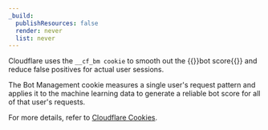 ```yaml
---
_build:
  publishResources: false
  render: never
  list: never
---
```


Cloudflare uses the `__cf_bm cookie` to smooth out the {{<glossary-tooltip term_id="bot score">}}bot score{{</glossary-tooltip>}} and reduce false positives for actual user sessions.

The Bot Management cookie measures a single user's request pattern and applies it to the machine learning data to generate a reliable bot score for all of that user's requests.

For more details, refer to [Cloudflare Cookies](/fundamentals/reference/policies-compliances/cloudflare-cookies/).
